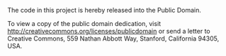 The code in this project is hereby released into the Public Domain. 

To view a copy of the public domain dedication, visit 
http://creativecommons.org/licenses/publicdomain or send a letter to 
Creative Commons, 559 Nathan Abbott Way, Stanford, California 94305, USA.